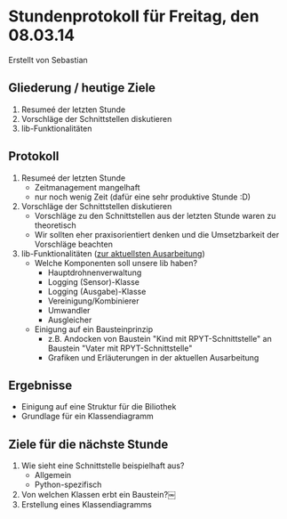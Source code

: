 # Stundenprotokoll für Freitag, den 08.03.14

Erstellt von Sebastian

## Gliederung / heutige Ziele


1. Resumeé der letzten Stunde
2. Vorschläge der Schnittstellen diskutieren
3. lib-Funktionalitäten

## Protokoll

1. Resumeé der letzten Stunde
	- Zeitmanagement mangelhaft
	- nur noch wenig Zeit (dafür eine sehr produktive Stunde :D)
2. Vorschläge der Schnittstellen diskutieren
	- Vorschläge zu den Schnittstellen aus der letzten Stunde waren zu theoretisch
	- Wir sollten eher praxisorientiert denken und die Umsetzbarkeit der Vorschläge beachten
3. lib-Funktionalitäten ([zur aktuellsten Ausarbeitung](../unsere_lib.md))
	- Welche Komponenten soll unsere lib haben?
		- Hauptdrohnenverwaltung
		- Logging (Sensor)-Klasse
		- Logging (Ausgabe)-Klasse
		- Vereinigung/Kombinierer
		- Umwandler
		- Ausgleicher
	- Einigung auf ein Bausteinprinzip
		- z.B. Andocken von Baustein "Kind mit RPYT-Schnittstelle" an Baustein "Vater mit RPYT-Schnittstelle"
		- Grafiken und Erläuterungen in der aktuellen Ausarbeitung

## Ergebnisse

 - Einigung auf eine Struktur für die Biliothek
 - Grundlage für ein Klassendiagramm

## Ziele für die nächste Stunde

 1. Wie sieht eine Schnittstelle beispielhaft aus?
 	- Allgemein
 	- Python-spezifisch
 2. Von welchen Klassen erbt ein Baustein?￼
 3. Erstellung eines Klassendiagramms
